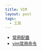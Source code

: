 ```yaml
---
title: VIM
layout: post
tags:
  - 工具
---
```


- [常用配置]()
- [vim常用命令](http://fromwiz.com/share/s/09FnQG0uDkMA2tyWxz1kLdUr0IRhkT10NkN22dXY1a1sjvVq)
